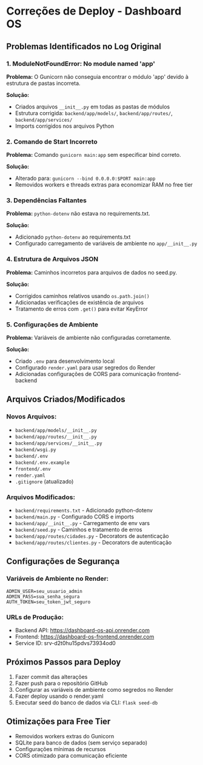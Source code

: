 # Correções de Deploy - Dashboard OS

## Problemas Identificados no Log Original

### 1. ModuleNotFoundError: No module named 'app'
**Problema:** O Gunicorn não conseguia encontrar o módulo 'app' devido à estrutura de pastas incorreta.

**Solução:**
- Criados arquivos `__init__.py` em todas as pastas de módulos
- Estrutura corrigida: `backend/app/models/`, `backend/app/routes/`, `backend/app/services/`
- Imports corrigidos nos arquivos Python

### 2. Comando de Start Incorreto
**Problema:** Comando `gunicorn main:app` sem especificar bind correto.

**Solução:**
- Alterado para: `gunicorn --bind 0.0.0.0:$PORT main:app`
- Removidos workers e threads extras para economizar RAM no free tier

### 3. Dependências Faltantes
**Problema:** `python-dotenv` não estava no requirements.txt.

**Solução:**
- Adicionado `python-dotenv` ao requirements.txt
- Configurado carregamento de variáveis de ambiente no `app/__init__.py`

### 4. Estrutura de Arquivos JSON
**Problema:** Caminhos incorretos para arquivos de dados no seed.py.

**Solução:**
- Corrigidos caminhos relativos usando `os.path.join()`
- Adicionadas verificações de existência de arquivos
- Tratamento de erros com `.get()` para evitar KeyError

### 5. Configurações de Ambiente
**Problema:** Variáveis de ambiente não configuradas corretamente.

**Solução:**
- Criado `.env` para desenvolvimento local
- Configurado `render.yaml` para usar segredos do Render
- Adicionadas configurações de CORS para comunicação frontend-backend

## Arquivos Criados/Modificados

### Novos Arquivos:
- `backend/app/models/__init__.py`
- `backend/app/routes/__init__.py`
- `backend/app/services/__init__.py`
- `backend/wsgi.py`
- `backend/.env`
- `backend/.env.example`
- `frontend/.env`
- `render.yaml`
- `.gitignore` (atualizado)

### Arquivos Modificados:
- `backend/requirements.txt` - Adicionado python-dotenv
- `backend/main.py` - Configurado CORS e imports
- `backend/app/__init__.py` - Carregamento de env vars
- `backend/seed.py` - Caminhos e tratamento de erros
- `backend/app/routes/cidades.py` - Decorators de autenticação
- `backend/app/routes/clientes.py` - Decorators de autenticação

## Configurações de Segurança

### Variáveis de Ambiente no Render:
```
ADMIN_USER=seu_usuario_admin
ADMIN_PASS=sua_senha_segura
AUTH_TOKEN=seu_token_jwt_seguro
```

### URLs de Produção:
- Backend API: https://dashboard-os-api.onrender.com
- Frontend: https://dashboard-os-frontend.onrender.com
- Service ID: srv-d2t0hu15pdvs73934od0

## Próximos Passos para Deploy

1. Fazer commit das alterações
2. Fazer push para o repositório GitHub
3. Configurar as variáveis de ambiente como segredos no Render
4. Fazer deploy usando o render.yaml
5. Executar seed do banco de dados via CLI: `flask seed-db`

## Otimizações para Free Tier

- Removidos workers extras do Gunicorn
- SQLite para banco de dados (sem serviço separado)
- Configurações mínimas de recursos
- CORS otimizado para comunicação eficiente

